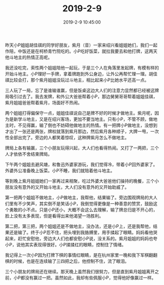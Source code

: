 ﻿---
title: "2019-2-9"
date: 2019-2-9 10:45:00
tags: 文字
categories: 爸爸
---
昨天小P姐姐胡佳祺的同学好朋友，紫月（音）一家来绍兴看姐姐她们，我们一起作陪，中饭还是在柯桥青竹院吃的。小P吃好饭菜，就拉我要去和他打牌，这两天他斗地主的热情正高呢。

我还没吃完，索性两个姐姐陪他一起玩，于是三个人在角落里发起牌，有模有样的开始斗地主。小P理好一手牌，拿着牌跑到外公身边，让外公再帮忙理一理。胡佳祺比较会打，那个紫月姐姐没玩过斗地主，相比起来小P比她水平还高一点。

三人玩了一局，忘了是谁输谁赢，但是饭桌这边大人们的注意力显然都已经被这牌局吸引过去了。我去发牌，和外公大爸爸帮着小P，那边舅舅哥哥帮着姐姐佳祺，紫月姐姐爸爸帮着紫月，场面好不热闹。

两个姐姐打得偏保守一点，姐姐佳祺说自己是牌不好的时候才做地主。紫月呢，因为是新学斗地主，又是在绍兴客场，更加不要当地主。只有小P，不管不顾，做地主时，不见得赢，输了倒也不妨碍他做地主的热情。有一把牌小P做地主，没想到才出了一张还是两张，牌权就落到紫月那边，然后紫月各种顺子，大牌一甩，一次性全部出完了。旁边的人都笑着惊叹，这种牌紫月怎么不做地主。

牌局上各有输赢，三个小朋友玩得兴起，大人们也看得热闹。又打了一两把，三个人才依依不舍结束牌局。

下午两个姐姐去避风塘，和鲁迅外婆家游玩，我们觉得冷，带着小P回外婆家了。外婆外公准备晚上饭菜。小P不睡，我们就陪着他斗地主。

等到晚上紫月姐姐她们一家再过来相聚，吃过外婆大爸爸他们操持的晚餐，三个小朋友没有意外的又开始斗地主，大人们没有意外的又开始助威了。

第一把两个姐姐不做地主，小P做地主，我帮他，结果输了。旁边围观牌局的大人们里有不少笑声，其实倒不是笑话小P，我倒觉得更像是一种善意的赞赏，鼓励这个勇敢的小不点。只是小P还小，大概不会这么去理解，输了牌总归是不开心的，脸上没有太多表现，但是看得出来他渴望一场胜利。

第二把，第三把，两个姐姐还是不做地主，没办法，还是小P上，还是我帮他，结果还是输了。终于小P忍不住，把头埋到我胳膊里，用手揉起了眼睛。妈妈看他哭起来，赶忙安慰他，旁边大人们也都安慰小P说，没关系的。紫月姐姐的妈妈也夸小P，说他其实表现得很好。小P揉揉红的眼睛，控制住了情绪。

我记得上一次小P因为打牌下棋的事情红眼睛，是在杭州家里一晚和我下军棋翻翻棋的时候，也是在连续输了三四把之后，他控制不住，流了眼泪。

三个小朋友的牌局还在继续。那天晚上虽然我们很努力，但是直到紫月姐姐离开之前，小P都没有赢过一把。虽然如此，我却有些佩服小P，觉得他好像赢过一样。
